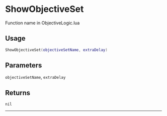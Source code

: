 # ShowObjectiveSet
Function name in ObjectiveLogic.lua
## Usage
```lua
ShowObjectiveSet(objectiveSetName, extraDelay)
```
## Parameters
`objectiveSetName`, `extraDelay`
## Returns
`nil`

---